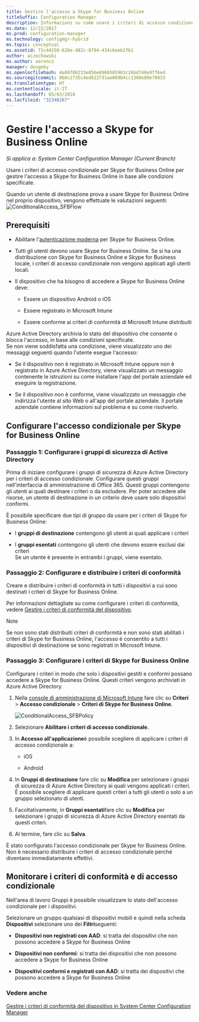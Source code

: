 ```yaml
---
title: Gestire l'accesso a Skype for Business Online
titleSuffix: Configuration Manager
description: Informazioni su come usare i criteri di accesso condizionale per gestire l'accesso a Skype for Business Online.
ms.date: 12/22/2017
ms.prod: configuration-manager
ms.technology: configmgr-hybrid
ms.topic: conceptual
ms.assetid: 71c44250-626e-482c-8794-434c6aeb2fb1
author: aczechowski
ms.author: aaroncz
manager: dougeby
ms.openlocfilehash: 4a88706233e85be6960585963c26bd740e9ff6ed
ms.sourcegitcommit: 0b0c2735c4ed822731ae069b4cc1380e89e78933
ms.translationtype: HT
ms.contentlocale: it-IT
ms.lasthandoff: 05/03/2018
ms.locfileid: "32348267"
---
```

# <a name="manage-skype-for-business-online-access"></a>Gestire l'accesso a Skype for Business Online

*Si applica a: System Center Configuration Manager (Current Branch)*


Usare i criteri di accesso condizionale per Skype for Business Online per gestire l'accesso a Skype for Business Online in base alle condizioni specificate.  


 Quando un utente di destinazione prova a usare Skype for Business Online nel proprio dispositivo, vengono effettuate le valutazioni seguenti:![ConditionalAccess&#95;SFBFlow](media/ConditionalAccess_SFBFlow.png)  

## <a name="prerequisites"></a>Prerequisiti  

-   Abilitare l'[autenticazione moderna](https://aka.ms/SkypeModernAuth) per Skype for Business Online.   

-   Tutti gli utenti devono usare Skype for Business Online. Se si ha una distribuzione con Skype for Business Online e Skype for Business locale, i criteri di accesso condizionale non vengono applicati agli utenti locali.  

-   Il dispositivo che ha bisogno di accedere a Skype for Business Online deve:  

    -   Essere un dispositivo Android o iOS

    -   Essere registrato in Microsoft Intune

    -   Essere conforme ai criteri di conformità di Microsoft Intune distribuiti

 Azure Active Directory archivia lo stato del dispositivo che consente o blocca l'accesso, in base alle condizioni specificate.  
Se non viene soddisfatta una condizione, viene visualizzato uno dei messaggi seguenti quando l'utente esegue l'accesso:  

-   Se il dispositivo non è registrato in Microsoft Intune oppure non è registrato in Azure Active Directory, viene visualizzato un messaggio contenente le istruzioni su come installare l'app del portale aziendale ed eseguire la registrazione.  

-   Se il dispositivo non è conforme, viene visualizzato un messaggio che indirizza l'utente al sito Web o all'app del portale aziendale. Il portale aziendale contiene informazioni sul problema e su come risolverlo.  

## <a name="configure-conditional-access-for-skype-for-business-online"></a>Configurare l'accesso condizionale per Skype for Business Online  

### <a name="step-1-configure-active-directory-security-groups"></a>Passaggio 1: Configurare i gruppi di sicurezza di Active Directory  
 Prima di iniziare configurare i gruppi di sicurezza di Azure Active Directory per i criteri di accesso condizionale. Configurare questi gruppi nell'interfaccia di amministrazione di Office 365. Questi gruppi contengono gli utenti ai quali destinare i criteri o da escludere. Per poter accedere alle risorse, un utente di destinazione in un criterio deve usare solo dispositivi conformi.  

 È possibile specificare due tipi di gruppo da usare per i criteri di Skype for Business Online:  

-   I **gruppi di destinazione** contengono gli utenti ai quali applicare i criteri  

-   I **gruppi esentati** contengono gli utenti che devono essere esclusi dai criteri  
    Se un utente è presente in entrambi i gruppi, viene esentato.  

### <a name="step-2-configure-and-deploy-a-compliance-policy"></a>Passaggio 2: Configurare e distribuire i criteri di conformità  
 Creare e distribuire i criteri di conformità in tutti i dispositivi a cui sono destinati i criteri di Skype for Business Online.  

 Per informazioni dettagliate su come configurare i criteri di conformità, vedere [Gestire i criteri di conformità del dispositivo](../../protect/deploy-use/device-compliance-policies.md).  

> [!NOTE]  
>  Se non sono stati distribuiti criteri di conformità e non sono stati abilitati i criteri di Skype for Business Online, l'accesso è consentito a tutti i dispositivi di destinazione se sono registrati in Microsoft Intune.  


### <a name="step-3-configure-the-skype-for-business-online-policy"></a>Passaggio 3: Configurare i criteri di Skype for Business Online  
 Configurare i criteri in modo che solo i dispositivi gestiti e conformi possano accedere a Skype for Business Online. Questi criteri vengono archiviati in Azure Active Directory.  

1.  Nella [console di amministrazione di Microsoft Intune](https://manage.microsoft.com) fare clic su **Criteri** > **Accesso condizionale** > **Criteri di Skype for Business Online**.  

     ![ConditionalAccess&#95;SFBPolicy](media/ConditionalAccess_SFBPolicy.png)  

2.  Selezionare **Abilitare i criteri di accesso condizionale**.  

3.  In **Accesso all'applicazione**è possibile scegliere di applicare i criteri di accesso condizionale a:  

    -   iOS  

    -   Android  

4.  In **Gruppi di destinazione** fare clic su **Modifica** per selezionare i gruppi di sicurezza di Azure Active Directory ai quali vengono applicati i criteri. È possibile scegliere di applicare questi criteri a tutti gli utenti o solo a un gruppo selezionato di utenti.  

5.  Facoltativamente, in **Gruppi esentati**fare clic su **Modifica** per selezionare i gruppi di sicurezza di Azure Active Directory esentati da questi criteri.  

6.  Al termine, fare clic su **Salva**.  

 È stato configurato l'accesso condizionale per Skype for Business Online. Non è necessario distribuire i criteri di accesso condizionale perché diventano immediatamente effettivi.  

## <a name="monitor-the-compliance-and-conditional-access-policies"></a>Monitorare i criteri di conformità e di accesso condizionale  
 Nell'area di lavoro Gruppi è possibile visualizzare lo stato dell'accesso condizionale per i dispositivi.  

 Selezionare un gruppo qualsiasi di dispositivi mobili e quindi nella scheda **Dispositivi** selezionare uno dei **Filtri**seguenti:  

-   **Dispositivi non registrati con AAD**: si tratta dei dispositivi che non possono accedere a Skype for Business Online

-   **Dispositivi non conformi**: si tratta dei dispositivi che non possono accedere a Skype for Business Online  

-   **Dispositivi conformi e registrati con AAD**: si tratta dei dispositivi che possono accedere a Skype for Business Online  

### <a name="see-also"></a>Vedere anche  

 [Gestire i criteri di conformità del dispositivo in System Center Configuration Manager](../../protect/deploy-use/device-compliance-policies.md)
